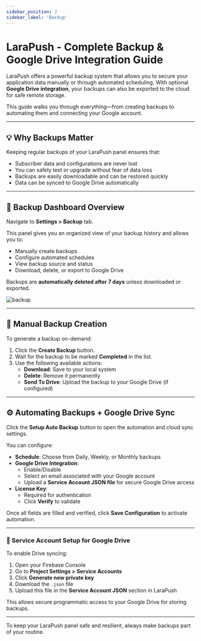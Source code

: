 ```yaml
---
sidebar_position: 2
sidebar_label: 'Backup'
---
```


# LaraPush - Complete Backup & Google Drive Integration Guide

LaraPush offers a powerful backup system that allows you to secure your application data manually or through automated scheduling. With optional **Google Drive integration**, your backups can also be exported to the cloud for safe remote storage.

This guide walks you through everything—from creating backups to automating them and connecting your Google account.

---

## 💡 Why Backups Matter

Keeping regular backups of your LaraPush panel ensures that:

- Subscriber data and configurations are never lost
- You can safely test or upgrade without fear of data loss
- Backups are easily downloadable and can be restored quickly
- Data can be synced to Google Drive automatically

---

## 📁 Backup Dashboard Overview

Navigate to **Settings > Backup** tab.

This panel gives you an organized view of your backup history and allows you to:

- Manually create backups
- Configure automated schedules
- View backup source and status
- Download, delete, or export to Google Drive

Backups are **automatically deleted after 7 days** unless downloaded or exported.

![backup](/img/backup.png)

---

## 🔘 Manual Backup Creation

To generate a backup on-demand:

1. Click the **Create Backup** button.
2. Wait for the backup to be marked **Completed** in the list.
3. Use the following available actions:
   - **Download**: Save to your local system
   - **Delete**: Remove it permanently
   - **Send To Drive**: Upload the backup to your Google Drive (if configured)

---

## ⚙️ Automating Backups + Google Drive Sync

Click the **Setup Auto Backup** button to open the automation and cloud sync settings.

You can configure:

- **Schedule**: Choose from Daily, Weekly, or Monthly backups
- **Google Drive Integration**:
  - Enable/Disable
  - Select an email associated with your Google account
  - Upload a **Service Account JSON file** for secure Google Drive access
- **License Key**:
  - Required for authentication
  - Click **Verify** to validate

Once all fields are filled and verified, click **Save Configuration** to activate automation.


---

### 🔐 Service Account Setup for Google Drive

To enable Drive syncing:

1. Open your Firebase Console
2. Go to **Project Settings > Service Accounts**
3. Click **Generate new private key**
4. Download the `.json` file
5. Upload this file in the **Service Account JSON** section in LaraPush

This allows secure programmatic access to your Google Drive for storing backups.

---

To keep your LaraPush panel safe and resilient, always make backups part of your routine.
